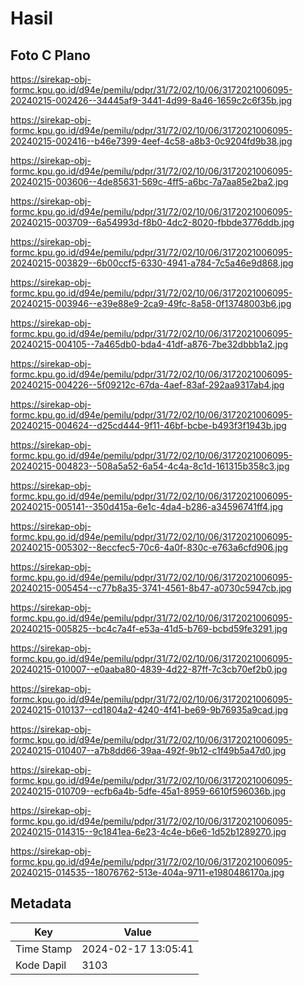 # Hasil

## Foto C Plano

https://sirekap-obj-formc.kpu.go.id/d94e/pemilu/pdpr/31/72/02/10/06/3172021006095-20240215-002426--34445af9-3441-4d99-8a46-1659c2c6f35b.jpg

https://sirekap-obj-formc.kpu.go.id/d94e/pemilu/pdpr/31/72/02/10/06/3172021006095-20240215-002416--b46e7399-4eef-4c58-a8b3-0c9204fd9b38.jpg

https://sirekap-obj-formc.kpu.go.id/d94e/pemilu/pdpr/31/72/02/10/06/3172021006095-20240215-003606--4de85631-569c-4ff5-a6bc-7a7aa85e2ba2.jpg

https://sirekap-obj-formc.kpu.go.id/d94e/pemilu/pdpr/31/72/02/10/06/3172021006095-20240215-003709--6a54993d-f8b0-4dc2-8020-fbbde3776ddb.jpg

https://sirekap-obj-formc.kpu.go.id/d94e/pemilu/pdpr/31/72/02/10/06/3172021006095-20240215-003829--6b00ccf5-6330-4941-a784-7c5a46e9d868.jpg

https://sirekap-obj-formc.kpu.go.id/d94e/pemilu/pdpr/31/72/02/10/06/3172021006095-20240215-003946--e39e88e9-2ca9-49fc-8a58-0f13748003b6.jpg

https://sirekap-obj-formc.kpu.go.id/d94e/pemilu/pdpr/31/72/02/10/06/3172021006095-20240215-004105--7a465db0-bda4-41df-a876-7be32dbbb1a2.jpg

https://sirekap-obj-formc.kpu.go.id/d94e/pemilu/pdpr/31/72/02/10/06/3172021006095-20240215-004226--5f09212c-67da-4aef-83af-292aa9317ab4.jpg

https://sirekap-obj-formc.kpu.go.id/d94e/pemilu/pdpr/31/72/02/10/06/3172021006095-20240215-004624--d25cd444-9f11-46bf-bcbe-b493f3f1943b.jpg

https://sirekap-obj-formc.kpu.go.id/d94e/pemilu/pdpr/31/72/02/10/06/3172021006095-20240215-004823--508a5a52-6a54-4c4a-8c1d-161315b358c3.jpg

https://sirekap-obj-formc.kpu.go.id/d94e/pemilu/pdpr/31/72/02/10/06/3172021006095-20240215-005141--350d415a-6e1c-4da4-b286-a34596741ff4.jpg

https://sirekap-obj-formc.kpu.go.id/d94e/pemilu/pdpr/31/72/02/10/06/3172021006095-20240215-005302--8eccfec5-70c6-4a0f-830c-e763a6cfd906.jpg

https://sirekap-obj-formc.kpu.go.id/d94e/pemilu/pdpr/31/72/02/10/06/3172021006095-20240215-005454--c77b8a35-3741-4561-8b47-a0730c5947cb.jpg

https://sirekap-obj-formc.kpu.go.id/d94e/pemilu/pdpr/31/72/02/10/06/3172021006095-20240215-005825--bc4c7a4f-e53a-41d5-b769-bcbd59fe3291.jpg

https://sirekap-obj-formc.kpu.go.id/d94e/pemilu/pdpr/31/72/02/10/06/3172021006095-20240215-010007--e0aaba80-4839-4d22-87ff-7c3cb70ef2b0.jpg

https://sirekap-obj-formc.kpu.go.id/d94e/pemilu/pdpr/31/72/02/10/06/3172021006095-20240215-010137--cd1804a2-4240-4f41-be69-9b76935a9cad.jpg

https://sirekap-obj-formc.kpu.go.id/d94e/pemilu/pdpr/31/72/02/10/06/3172021006095-20240215-010407--a7b8dd66-39aa-492f-9b12-c1f49b5a47d0.jpg

https://sirekap-obj-formc.kpu.go.id/d94e/pemilu/pdpr/31/72/02/10/06/3172021006095-20240215-010709--ecfb6a4b-5dfe-45a1-8959-6610f596036b.jpg

https://sirekap-obj-formc.kpu.go.id/d94e/pemilu/pdpr/31/72/02/10/06/3172021006095-20240215-014315--9c1841ea-6e23-4c4e-b6e6-1d52b1289270.jpg

https://sirekap-obj-formc.kpu.go.id/d94e/pemilu/pdpr/31/72/02/10/06/3172021006095-20240215-014535--18076762-513e-404a-9711-e1980486170a.jpg


## Metadata

| Key        | Value               |
| ---------- | ------------------- |
| Time Stamp | 2024-02-17 13:05:41 |
| Kode Dapil | 3103                |



